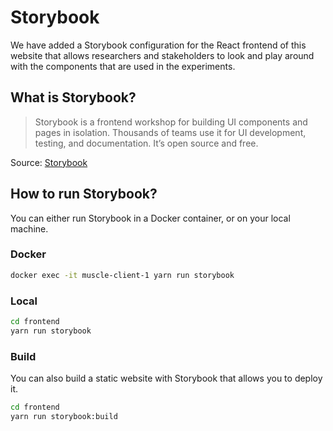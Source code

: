 # Storybook

We have added a Storybook configuration for the React frontend of this website that allows researchers and stakeholders to look and play around with the components that are used in the experiments.

## What is Storybook?

> Storybook is a frontend workshop for building UI components and pages in isolation. Thousands of teams use it for UI development, testing, and documentation. It’s open source and free.

Source: [Storybook](https://storybook.js.org/)

## How to run Storybook?

You can either run Storybook in a Docker container, or on your local machine.

### Docker

```sh
docker exec -it muscle-client-1 yarn run storybook
```

### Local

```sh
cd frontend
yarn run storybook
```

### Build

You can also build a static website with Storybook that allows you to deploy it.

```sh
cd frontend
yarn run storybook:build
```

```
